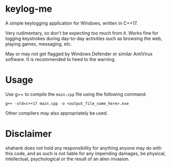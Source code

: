 # keylog-me
A simple keylogging application for Windows, written in C++17.

Very rudimentary, so don't be expecting too much from it.
Works fine for logging keystrokes during day-to-day activities such as browsing the web, playing games, messaging, etc.

May or may not get flagged by Windows Defender or similar AntiVirus software. 
It is recommended to heed to the warning.

# Usage 
Use g++ to compile the `main.cpp` file using the following command:

    g++ -std=c++17 main.cpp -o <output_file_name_here>.exe

Other compilers may also appropriately be used.

# Disclaimer
shahank does not hold any responsibility for anything anyone may do with this code, and as such is not liable for any impending damages, be physical, intellectual, psychological or the result of an alien invasion.
